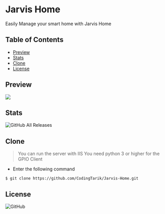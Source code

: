 # Jarvis Home
Easily Manage your smart home with Jarvis Home

## Table of Contents
  - [Preview](#preview)
  - [Stats](#stats)
  - [Clone](#clone)
  - [License](#License)
## Preview
![](Assets/mastermind-preview.gif)

## Stats
![GitHub All Releases](https://img.shields.io/github/downloads/CodingTarik/Jarvis-Home)
## Clone
> You can run the server with IIS
> You need python 3 or higher for the GPIO Client
- Enter the following command
```shell
$ git clone https://github.com/CodingTarik/Jarvis-Home.git
```
## License
![GitHub](https://img.shields.io/github/license/CodingTarik/Jarvis-Home)
 
